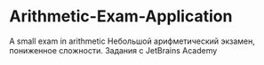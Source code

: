 # Arithmetic-Exam-Application
A small exam in arithmetic
Небольшой арифметический экзамен, пониженное сложности. Задания с JetBrains Academy
